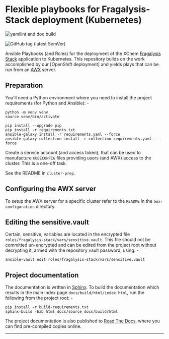 # Flexible playbooks for Fragalysis-Stack deployment (Kubernetes)

![yamllint and doc build](https://github.com/xchem/fragalysis-stack-kubernetes/workflows/lint%20and%20doc%20build/badge.svg)

![GitHub tag (latest SemVer)](https://img.shields.io/github/v/tag/xchem/fragalysis-stack-kubernetes)

Ansible Playbooks (and Roles) for the deployment of the XChem [Fragalysis Stack]
application to Kubernetes. This repository builds on the work accomplished
by our [OpenShift deployment] and yields plays that can be run from an [AWX]
server.

## Preparation
You'll need a Python environment where you need to install the project
requirements (for Python and Ansible): -

    python -m venv venv
    source venv/bin/activate

    pip install --upgrade pip
    pip install -r requirements.txt
    ansible-galaxy install -r requirements.yaml --force
    ansible-galaxy collection install -r collection-requirements.yaml --force

Create a service account (and access token), that can be used to manufacture `KUBECONFIG` files providing users (and AWX) access to the cluster.
This is a one-off task.

See the README in `cluster-prep`.

## Configuring the AWX server
To setup the AWX server for a specific cluster refer to the `README`
in the `awx-configuration` directory.

## Editing the sensitive.vault
Certain, sensitive, variables are located in the encrypted file
`roles/fragalysis-stack/vars/sensitive.vault`. This file should not be
committed un-encrypted and can be edited from the project root without
decrypting it, armed with the repository vault password, using: -

    ansible-vault edit roles/fragalysis-stack/vars/sensitive.vault

## Project documentation
The documentation is written in [Sphinx]. To build the documentation
which results in the main index page `docs/build/html/index.html`,
run the following from the project root: -

    pip install -r build-requirements.txt
    sphinx-build -Eab html docs/source docs/build/html

The project documentation is also published to [Read The Docs],
where you can find pre-compiled copies online.

---

[awx]: https://github.com/ansible/awx
[fragalysis stack]: https://github.com/xchem/fragalysis-stack
[read the docs]: https://fragalysis-stack-kubernetes.readthedocs.io/en/stable/
[sphinx]: https://pypi.org/project/Sphinx/
